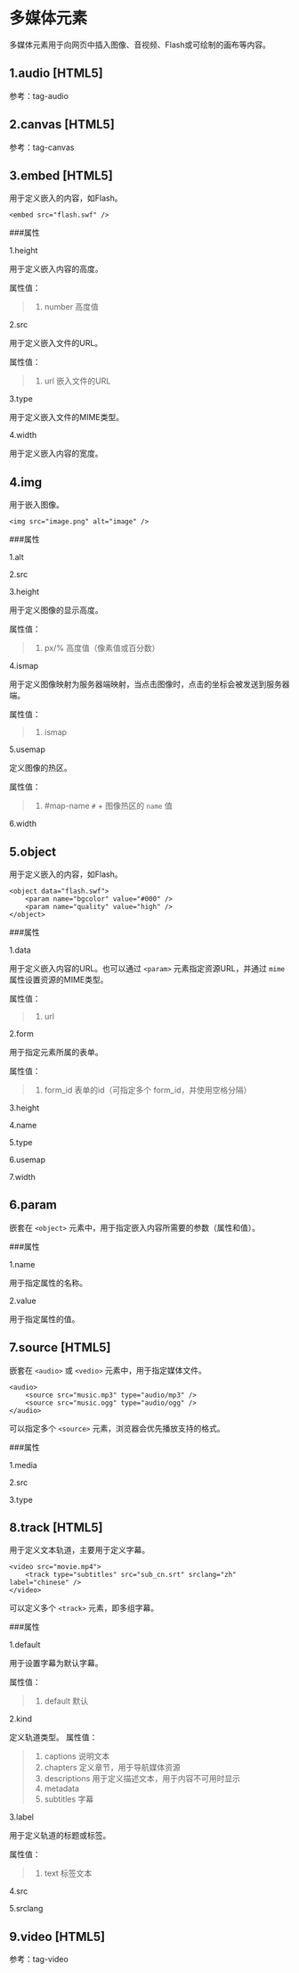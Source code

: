 多媒体元素
=========

多媒体元素用于向网页中插入图像、音视频、Flash或可绘制的画布等内容。

1.audio [HTML5]
-------

参考：tag-audio

2.canvas [HTML5]
--------

参考：tag-canvas

3.embed [HTML5]
--------

用于定义嵌入的内容，如Flash。

	<embed src="flash.swf" />

###属性

1.height

用于定义嵌入内容的高度。

属性值：
>1. number 高度值

2.src

用于定义嵌入文件的URL。

属性值：
>1. url 嵌入文件的URL

3.type

用于定义嵌入文件的MIME类型。

4.width

用于定义嵌入内容的宽度。

4.img
-----

用于嵌入图像。

	<img src="image.png" alt="image" />

###属性

1.alt

2.src

3.height

用于定义图像的显示高度。

属性值：
>1. px/% 高度值（像素值或百分数）

4.ismap

用于定义图像映射为服务器端映射，当点击图像时，点击的坐标会被发送到服务器端。

属性值：
>1. ismap

5.usemap

定义图像的热区。

属性值：
>1. #map-name `#` + 图像热区的 `name` 值

6.width

5.object
--------

用于定义嵌入的内容，如Flash。

	<object data="flash.swf">
		<param name="bgcolor" value="#000" />
		<param name="quality" value="high" />
	</object>

###属性

1.data

用于定义嵌入内容的URL。也可以通过 `<param>` 元素指定资源URL，并通过 `mime` 属性设置资源的MIME类型。

属性值：
>1. url

2.form

用于指定元素所属的表单。

属性值：
>1. form_id 表单的id（可指定多个 form_id，并使用空格分隔）

3.height

4.name

5.type

6.usemap

7.width

6.param
-------

嵌套在 `<object>` 元素中，用于指定嵌入内容所需要的参数（属性和值）。

###属性

1.name

用于指定属性的名称。

2.value

用于指定属性的值。

7.source [HTML5]
--------

嵌套在 `<audio>` 或 `<vedio>` 元素中，用于指定媒体文件。

	<audio>
		<source src="music.mp3" type="audio/mp3" />
		<source src="music.ogg" type="audio/ogg" />
	</audio>

可以指定多个 `<source>` 元素，浏览器会优先播放支持的格式。

###属性

1.media

2.src

3.type

8.track [HTML5]
-------

用于定义文本轨道，主要用于定义字幕。

	<video src="movie.mp4">
		<track type="subtitles" src="sub_cn.srt" srclang="zh" label="chinese" />
	</video>

可以定义多个 `<track>` 元素，即多组字幕。

###属性

1.default

用于设置字幕为默认字幕。

属性值：
>1. default 默认

2.kind

定义轨道类型。
属性值：
>1. captions 说明文本
>2. chapters 定义章节，用于导航媒体资源
>3. descriptions 用于定义描述文本，用于内容不可用时显示
>4. metadata 
>5. subtitles 字幕

3.label

用于定义轨道的标题或标签。

属性值：
>1. text 标签文本

4.src

5.srclang

9.video [HTML5]
-------

参考：tag-video